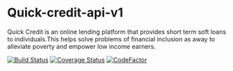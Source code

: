 # Quick-credit-api-v1
Quick Credit is an online lending platform that provides short term soft loans to individuals.This helps solve problems of financial inclusion as away to alleviate poverty and empower low income earners. 

[![Build Status](https://travis-ci.org/swaibat/Quick-credit-api-v1.svg?branch=develop)](https://travis-ci.org/swaibat/Quick-credit-api-v1)
[![Coverage Status](https://coveralls.io/repos/github/swaibat/Quick-credit-api-v1/badge.svg?branch=develop)](https://coveralls.io/github/swaibat/Quick-credit-api-v1?branch=develop)
[![CodeFactor](https://www.codefactor.io/repository/github/swaibat/quick-credit-api-v1/badge)](https://www.codefactor.io/repository/github/swaibat/quick-credit-api-v1)
